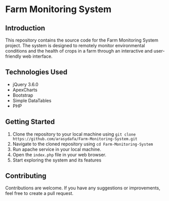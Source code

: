 # Farm Monitoring System

## Introduction

This repository contains the source code for the Farm Monitoring System project. The system is designed to remotely monitor environmental conditions and the health of crops in a farm through an interactive and user-friendly web interface.

## Technologies Used

- jQuery 3.6.0
- ApexCharts
- Bootstrap
- Simple DataTables
- PHP

## Getting Started

1. Clone the repository to your local machine using `git clone https://github.com/arasydafa/Farm-Monitoring-System.git`
2. Navigate to the cloned repository using `cd Farm-Monitoring-System`
3. Run apache service in your local machine.
3. Open the `index.php` file in your web browser.
4. Start exploring the system and its features

## Contributing

Contributions are welcome. If you have any suggestions or improvements, feel free to create a pull request.
